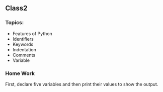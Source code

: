 ## Class2
### Topics:
* Features of Python
* Identifiers
* Keywords
* Indentation
* Comments
* Variable
### Home Work
First, declare five variables and then print their values to show the output.